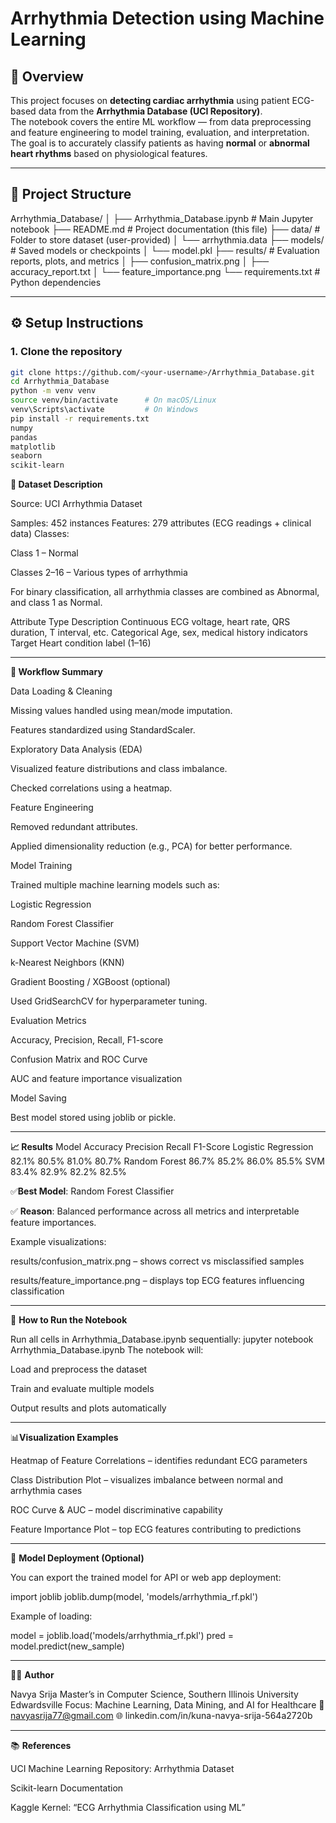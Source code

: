 # Arrhythmia Detection using Machine Learning

## 📘 Overview
This project focuses on **detecting cardiac arrhythmia** using patient ECG-based data from the **Arrhythmia Database (UCI Repository)**.  
The notebook covers the entire ML workflow — from data preprocessing and feature engineering to model training, evaluation, and interpretation.  
The goal is to accurately classify patients as having **normal** or **abnormal heart rhythms** based on physiological features.

---

## 🧩 Project Structure
Arrhythmia_Database/
│
├── Arrhythmia_Database.ipynb # Main Jupyter notebook
├── README.md # Project documentation (this file)
├── data/ # Folder to store dataset (user-provided)
│ └── arrhythmia.data
├── models/ # Saved models or checkpoints
│ └── model.pkl
├── results/ # Evaluation reports, plots, and metrics
│ ├── confusion_matrix.png
│ ├── accuracy_report.txt
│ └── feature_importance.png
└── requirements.txt # Python dependencies

---

## ⚙️ Setup Instructions

### 1. Clone the repository
```bash
git clone https://github.com/<your-username>/Arrhythmia_Database.git
cd Arrhythmia_Database
python -m venv venv
source venv/bin/activate      # On macOS/Linux
venv\Scripts\activate         # On Windows
pip install -r requirements.txt
numpy
pandas
matplotlib
seaborn
scikit-learn
```
**🧠 Dataset Description**

Source: UCI Arrhythmia Dataset

Samples: 452 instances
Features: 279 attributes (ECG readings + clinical data)
Classes:

Class 1 – Normal

Classes 2–16 – Various types of arrhythmia

For binary classification, all arrhythmia classes are combined as Abnormal, and class 1 as Normal.

Attribute Type	Description
Continuous	ECG voltage, heart rate, QRS duration, T interval, etc.
Categorical	Age, sex, medical history indicators
Target	Heart condition label (1–16)

---

**🔬 Workflow Summary**

Data Loading & Cleaning

Missing values handled using mean/mode imputation.

Features standardized using StandardScaler.

Exploratory Data Analysis (EDA)

Visualized feature distributions and class imbalance.

Checked correlations using a heatmap.

Feature Engineering

Removed redundant attributes.

Applied dimensionality reduction (e.g., PCA) for better performance.

Model Training

Trained multiple machine learning models such as:

Logistic Regression

Random Forest Classifier

Support Vector Machine (SVM)

k-Nearest Neighbors (KNN)

Gradient Boosting / XGBoost (optional)

Used GridSearchCV for hyperparameter tuning.

Evaluation Metrics

Accuracy, Precision, Recall, F1-score

Confusion Matrix and ROC Curve

AUC and feature importance visualization

Model Saving

Best model stored using joblib or pickle.

---

**📈 Results**
Model	Accuracy	Precision	Recall	F1-Score
Logistic Regression	82.1%	80.5%	81.0%	80.7%
Random Forest	86.7%	85.2%	86.0%	85.5%
SVM	83.4%	82.9%	82.2%	82.5%

✅**Best Model**: Random Forest Classifier

✅ **Reason**: Balanced performance across all metrics and interpretable feature importances.

Example visualizations:

results/confusion_matrix.png – shows correct vs misclassified samples

results/feature_importance.png – displays top ECG features influencing classification

---

🚀 **How to Run the Notebook**

Run all cells in Arrhythmia_Database.ipynb sequentially:
jupyter notebook Arrhythmia_Database.ipynb
The notebook will:

Load and preprocess the dataset

Train and evaluate multiple models

Output results and plots automatically

---

📊**Visualization Examples**

Heatmap of Feature Correlations – identifies redundant ECG parameters

Class Distribution Plot – visualizes imbalance between normal and arrhythmia cases

ROC Curve & AUC – model discriminative capability

Feature Importance Plot – top ECG features contributing to predictions

---

💾 **Model Deployment (Optional)**

You can export the trained model for API or web app deployment:

import joblib
joblib.dump(model, 'models/arrhythmia_rf.pkl')


Example of loading:

model = joblib.load('models/arrhythmia_rf.pkl')
pred = model.predict(new_sample)

---

🧍‍♂️ **Author**

Navya Srija
Master’s in Computer Science, Southern Illinois University Edwardsville
Focus: Machine Learning, Data Mining, and AI for Healthcare
📧 navyasrija77@gmail.com
🌐 linkedin.com/in/kuna-navya-srija-564a2720b

---

📚 **References**

UCI Machine Learning Repository: Arrhythmia Dataset

Scikit-learn Documentation

Kaggle Kernel: “ECG Arrhythmia Classification using ML”
